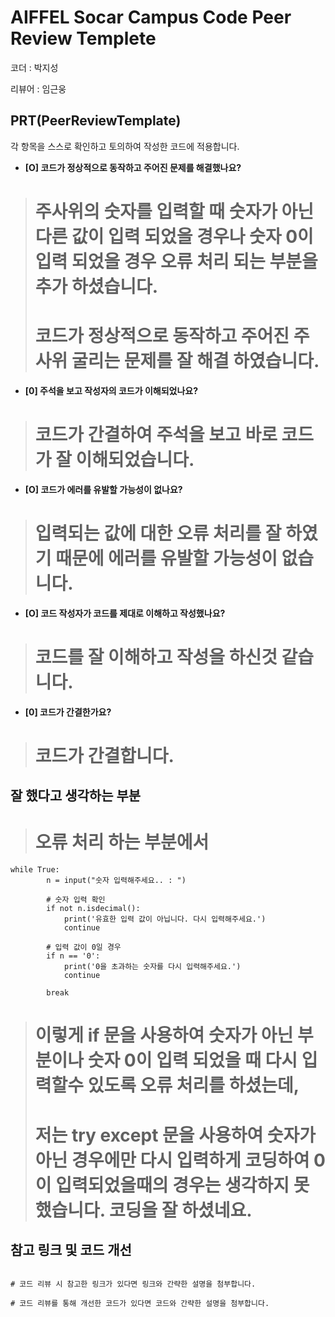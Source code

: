 # AIFFEL Socar Campus Code Peer Review Templete

코더 : 박지성

리뷰어 : 임근웅

## PRT(PeerReviewTemplate)

각 항목을 스스로 확인하고 토의하여 작성한 코드에 적용합니다.

- **[O] 코드가 정상적으로 동작하고 주어진 문제를 해결했나요?**

># 주사위의 숫자를 입력할 때 숫자가 아닌 다른 값이 입력 되었을 경우나 숫자 0이 입력 되었을 경우 오류 처리 되는 부분을 추가 하셨습니다.
># 코드가 정상적으로 동작하고 주어진 주사위 굴리는 문제를 잘 해결 하였습니다.

- **[0] 주석을 보고 작성자의 코드가 이해되었나요?**

># 코드가 간결하여 주석을 보고 바로 코드가 잘 이해되었습니다.

- **[O] 코드가 에러를 유발할 가능성이 없나요?**

># 입력되는 값에 대한 오류 처리를 잘 하였기 때문에 에러를 유발할 가능성이 없습니다.

- **[O] 코드 작성자가 코드를 제대로 이해하고 작성했나요?**

># 코드를 잘 이해하고 작성을 하신것 같습니다.

- **[0] 코드가 간결한가요?**

># 코드가 간결합니다.

## 잘 했다고 생각하는 부분

># 오류 처리 하는 부분에서 
```
while True:
        n = input("숫자 입력해주세요.. : ")
        
        # 숫자 입력 확인
        if not n.isdecimal():
            print('유효한 입력 값이 아닙니다. 다시 입력해주세요.')
            continue
            
        # 입력 값이 0일 경우
        if n == '0':
            print('0을 초과하는 숫자를 다시 입력해주세요.')
            continue
        
        break
```
># 이렇게 if 문을 사용하여 숫자가 아닌 부분이나 숫자 0이 입력 되었을 때 다시 입력할수 있도록 오류 처리를 하셨는데,
># 저는 try except 문을 사용하여 숫자가 아닌 경우에만 다시 입력하게 코딩하여 0이 입력되었을때의 경우는 생각하지 못했습니다. 코딩을 잘 하셨네요.

## 참고 링크 및 코드 개선

```

# 코드 리뷰 시 참고한 링크가 있다면 링크와 간략한 설명을 첨부합니다.

# 코드 리뷰를 통해 개선한 코드가 있다면 코드와 간략한 설명을 첨부합니다.

```